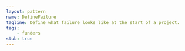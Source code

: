 ```yaml
---
layout: pattern
name: DefineFailure
tagline: Define what failure looks like at the start of a project.
tags:
    - funders
stub: true
---
```

